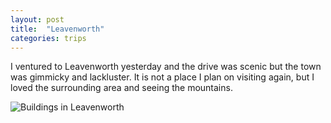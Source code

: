 ```yaml
---
layout: post
title:  "Leavenworth"
categories: trips 
--- 
```


I ventured to Leavenworth yesterday and the drive was scenic but the town was gimmicky and lackluster. It is not a place I plan on visiting again, but I loved the surrounding area and seeing the mountains.

![Buildings in Leavenworth](/tanyaselvog.github.io/assets/leavenworth.jpeg)